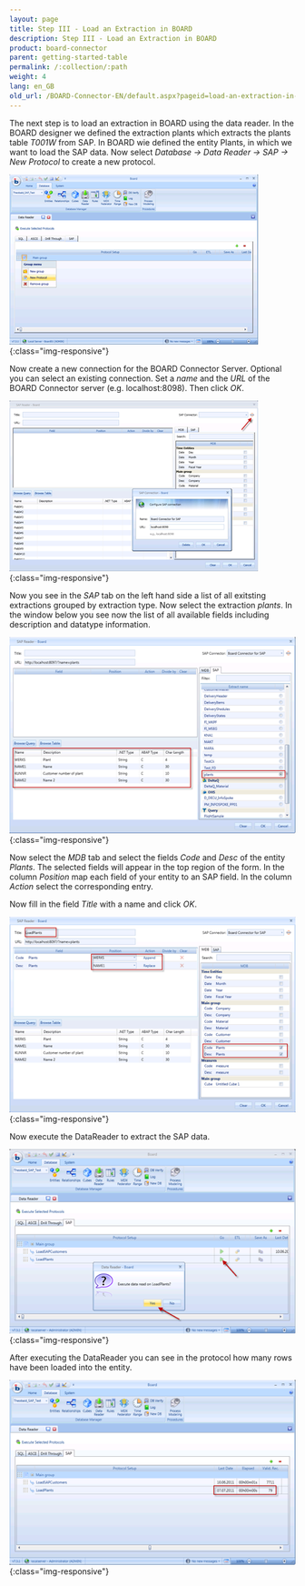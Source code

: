 ```yaml
---
layout: page
title: Step III - Load an Extraction in BOARD
description: Step III - Load an Extraction in BOARD
product: board-connector
parent: getting-started-table
permalink: /:collection/:path
weight: 4
lang: en_GB
old_url: /BOARD-Connector-EN/default.aspx?pageid=load-an-extraction-in-board
---
```


The next step is to load an extraction in BOARD using the data reader. In the BOARD designer we defined the extraction plants which extracts the plants table *T001W*  from SAP. In BOARD wie defined the entity Plants, in which we want to load the SAP data. Now select *Database -> Data Reader -> SAP -> New Protocol*  to create a new protocol.

![Load-Extraction-01](/img/content/Load-Extraction-01.png){:class="img-responsive"}

Now create a new connection for the BOARD Connector Server. Optional you can select an existing connection. Set a *name* and the *URL* of the BOARD Connector server (e.g. localhost:8098). Then click *OK*.

![Load-Extraction-02](/img/content/Load-Extraction-02.png){:class="img-responsive"}

Now you see in the *SAP* tab on the left hand side a list of all exitsting extractions grouped by extraction type. Now select the extraction *plants*.  In the window below you see now the list of all available fields including description and datatype information.

![Load-Extraction-03](/img/content/Load-Extraction-03.png){:class="img-responsive"}

Now select the *MDB*  tab and select the fields *Code* and *Desc*  of the entity *Plants*.
The selected fields will appear in the top region of the form. In the column *Position* map each field of your entity to an SAP field. In the column *Action*  select the corresponding entry.

Now fill in the field *Title* with a name and click *OK*.

![Load-Extraction-04](/img/content/Load-Extraction-04.png){:class="img-responsive"}

Now execute the DataReader to extract the SAP data.

![Load-Extraction-05](/img/content/Load-Extraction-05.png){:class="img-responsive"}

After executing the DataReader you can see in the protocol how many rows have been loaded into the entity.

![Load-Extraction-06](/img/content/Load-Extraction-06.png){:class="img-responsive"}